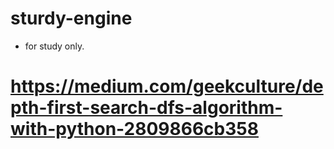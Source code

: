 # sturdy-engine


* for study only.


# https://medium.com/geekculture/depth-first-search-dfs-algorithm-with-python-2809866cb358
